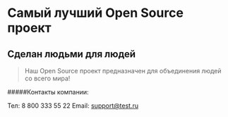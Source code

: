 # Самый лучший Open Source проект

## Сделан людьми для людей

> Наш Open Source проект предназначен для объединения людей со всего мира!


#####Контакты компании:

Тел: 8 800 333 55 22
Email: support@test.ru

